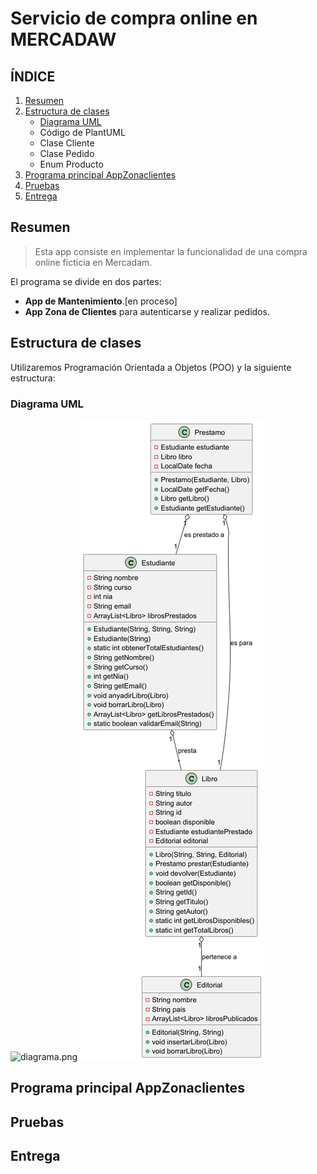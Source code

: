 # Servicio de compra online en MERCADAW

## ÍNDICE

1. [Resumen](#resumen)
2. [Estructura de clases](https://github.com/pbendom3/Repositorio_Estructuras/tree/main#estructura-de-clases)
    - [Diagrama UML](#diagrama-uml)
    - Código de PlantUML
    - Clase Cliente
    - Clase Pedido
    - Enum Producto
4. [Programa principal AppZonaclientes](#programa-principal-appzonaclientes)
5. [Pruebas](#pruebas)
6. [Entrega](#entrega)


## Resumen
> Esta app consiste en implementar la funcionalidad de una compra online ficticia en Mercadam.

El programa se divide en dos partes:
- **App de Mantenimiento**.[en proceso]
- **App Zona de Clientes** para autenticarse y realizar pedidos.

## Estructura de clases

Utilizaremos Programación Orientada a Objetos (POO) y la siguiente estructura:

### Diagrama UML
![diagrama.png](diagrama.png)
![img.png](img.png)
## Programa principal AppZonaclientes

## Pruebas

## Entrega